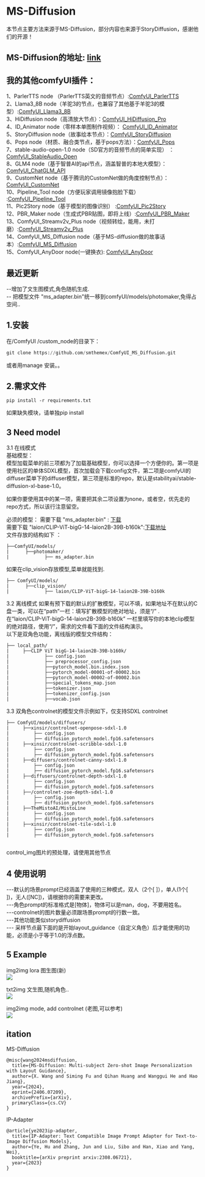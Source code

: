 # MS-Diffusion
本节点主要方法来源于MS-Diffusion，部分内容也来源于StoryDiffusion，感谢他们的开源！

MS-Diffusion的地址: [link](https://github.com/MS-Diffusion/MS-Diffusion)
----
我的其他comfyUI插件：
-----

1、ParlerTTS node （ParlerTTS英文的音频节点）:[ComfyUI_ParlerTTS](https://github.com/smthemex/ComfyUI_ParlerTTS)     
2、Llama3_8B node（羊驼3的节点，也兼容了其他基于羊驼3的模型）:[ComfyUI_Llama3_8B](https://github.com/smthemex/ComfyUI_Llama3_8B)      
3、HiDiffusion node（高清放大节点）：[ComfyUI_HiDiffusion_Pro](https://github.com/smthemex/ComfyUI_HiDiffusion_Pro)   
4、ID_Animator node（零样本单图制作视频）： [ComfyUI_ID_Animator](https://github.com/smthemex/ComfyUI_ID_Animator)       
5、StoryDiffusion node（故事绘本节点）：[ComfyUI_StoryDiffusion](https://github.com/smthemex/ComfyUI_StoryDiffusion)  
6、Pops node（材质、融合类节点，基于pops方法）：[ComfyUI_Pops](https://github.com/smthemex/ComfyUI_Pops)   
7、stable-audio-open-1.0 node（SD官方的音频节点的简单实现） ：[ComfyUI_StableAudio_Open](https://github.com/smthemex/ComfyUI_StableAudio_Open)        
8、GLM4 node（基于智普AI的api节点，涵盖智普的本地大模型）：[ComfyUI_ChatGLM_API](https://github.com/smthemex/ComfyUI_ChatGLM_API)   
9、CustomNet node（基于腾讯的CustomNet做的角度控制节点）：[ComfyUI_CustomNet](https://github.com/smthemex/ComfyUI_CustomNet)           
10、Pipeline_Tool node（方便玩家调用镜像抱脸下载） :[ComfyUI_Pipeline_Tool](https://github.com/smthemex/ComfyUI_Pipeline_Tool)    
11、Pic2Story node（基于模型的图像识别） :[ComfyUI_Pic2Story](https://github.com/smthemex/ComfyUI_Pic2Story)   
12、PBR_Maker node（生成式PBR贴图，即将上线）:[ComfyUI_PBR_Maker](https://github.com/smthemex/ComfyUI_PBR_Maker)   
13、ComfyUI_Streamv2v_Plus node（视频转绘，能用，未打磨）:[ComfyUI_Streamv2v_Plus](https://github.com/smthemex/ComfyUI_Streamv2v_Plus)   
14、ComfyUI_MS_Diffusion node（基于MS-diffusion做的故事话本）:[ComfyUI_MS_Diffusion](https://github.com/smthemex/ComfyUI_MS_Diffusion)   
15、ComfyUI_AnyDoor node(一键换衣): [ComfyUI_AnyDoor](https://github.com/smthemex/ComfyUI_AnyDoor)  


最近更新
---
--增加了文生图模式,角色随机生成.   
-- 把模型文件 "ms_adapter.bin"统一移到comfyUI/models/photomaker,免得占空间..  


1.安装
-----
  在/ComfyUI /custom_node的目录下：   
  
  ``` python 
  git clone https://github.com/smthemex/ComfyUI_MS_Diffusion.git
  
  ```
或者用manage 安装。。   
 
2.需求文件   
----
```
pip install -r requirements.txt
```
如果缺失模块，请单独pip install    
 
3 Need  model 
----
3.1 在线模式  
基础模型：   
模型加载菜单的前三项都为了加载基础模型，你可以选择一个方便你的。第一项是使用社区的单体SDXL模型，首次加载会下载config文件，第二项是comfyUI的diffuser菜单下的diffuser模型，第三项是标准的repo，默认是stabilityai/stable-diffusion-xl-base-1.0。   

如果你要使用其中的某一项，需要把其余二项设置为none，或者空，优先走的repo方式，所以该行注意留空。  

必须的模型： 
需要下载 "ms_adapter.bin" : [下载](https://huggingface.co/doge1516/MS-Diffusion/tree/main)    
需要下载 "laion/CLIP-ViT-bigG-14-laion2B-39B-b160k":[下载地址](https://huggingface.co/laion/CLIP-ViT-bigG-14-laion2B-39B-b160k)     
文件存放的结构如下  ：  
```
├──ComfyUI/models/
|      ├──photomaker/
|             ├── ms_adapter.bin

```
如果在clip_vision存放模型,菜单就能找到.   
```
├── ComfyUI/models/
|      ├──clip_vision/
|             ├── laion/CLIP-ViT-bigG-14-laion2B-39B-b160k
```

3.2 离线模式 
如果有预下载的默认的扩散模型，可以不填，如果地址不在默认的C盘一类，可以在“path”一栏：填写扩散模型的绝对地址，须是“/” .  
在“laion/CLIP-ViT-bigG-14-laion2B-39B-b160k” 一栏里填写你的本地clip模型的绝对路径，使用“/”，需求的文件看下面的文件结构演示。      
以下是双角色功能，离线版的模型文件结构：   
```
├── local_path/
|     ├──CLIP ViT bigG-14-laion2B-39B-b160k/
|             ├── config.json
|             ├── preprocessor_config.json
|             ├──pytorch_model.bin.index.json
|             ├──pytorch_model-00001-of-00002.bin
|             ├──pytorch_model-00002-of-00002.bin
|             ├──special_tokens_map.json
|             ├──tokenizer.json
|             ├──tokenizer_config.json
|             ├──vocab.json
```

3.3 双角色controlnet的模型文件示例如下，仅支持SDXL controlnet   
```
├── ComfyUI/models/diffusers/   
|     ├──xinsir/controlnet-openpose-sdxl-1.0    
|         ├── config.json   
|         ├── diffusion_pytorch_model.fp16.safetensors   
|     ├──xinsir/controlnet-scribble-sdxl-1.0   
|         ├── config.json   
|         ├── diffusion_pytorch_model.fp16.safetensors   
|     ├──diffusers/controlnet-canny-sdxl-1.0   
|         ├── config.json   
|         ├── diffusion_pytorch_model.fp16.safetensors   
|     ├──diffusers/controlnet-depth-sdxl-1.0   
|         ├── config.json   
|         ├── diffusion_pytorch_model.fp16.safetensors
|     ├──/controlnet-zoe-depth-sdxl-1.0  
|         ├── config.json   
|         ├── diffusion_pytorch_model.fp16.safetensors
|     ├──TheMistoAI/MistoLine 
|         ├── config.json   
|         ├── diffusion_pytorch_model.fp16.safetensors
|     ├──xinsir/controlnet-tile-sdxl-1.0
|         ├── config.json   
|         ├── diffusion_pytorch_model.fp16.safetensors
   
```
control_img图片的预处理，请使用其他节点   

4 使用说明  
---
---默认的场景prompt已经涵盖了使用的三种模式，双人（2个[ ]），单人(1个[ ])，无人([NC])，请根据你的需要来更改。  
---角色prompt的标准格式是[物体]，物体可以是man，dog，不要用姓名。  
---controlnet的图片数量必须跟场景prompt的行数一致。  
---其他功能类似storydiffusion   
--- 采样节点最下面的是开始layout_guidance（自定义角色）后才能使用的功能，必须是小于等于1.0的浮点数。


5 Example
----

img2img lora 图生图(新)        
![](https://github.com/smthemex/ComfyUI_MS_Diffusion/blob/main/examples/img2imgnew.png)

txt2img  文生图,随机角色..    
![](https://github.com/smthemex/ComfyUI_MS_Diffusion/blob/main/examples/txt2imgnew.png)

img2img mode, add controlnet  (老图,可以参考)  
![](https://github.com/smthemex/ComfyUI_MS_Diffusion/blob/main/examples/controlnet.png)



itation
------

MS-Diffusion
```
@misc{wang2024msdiffusion,
  title={MS-Diffusion: Multi-subject Zero-shot Image Personalization with Layout Guidance}, 
  author={X. Wang and Siming Fu and Qihan Huang and Wanggui He and Hao Jiang},
  year={2024},
  eprint={2406.07209},
  archivePrefix={arXiv},
  primaryClass={cs.CV}
}
```
IP-Adapter
```
@article{ye2023ip-adapter,
  title={IP-Adapter: Text Compatible Image Prompt Adapter for Text-to-Image Diffusion Models},
  author={Ye, Hu and Zhang, Jun and Liu, Sibo and Han, Xiao and Yang, Wei},
  booktitle={arXiv preprint arxiv:2308.06721},
  year={2023}
}
```

